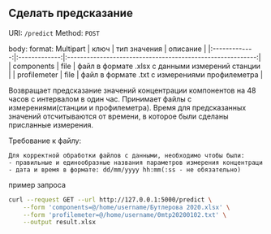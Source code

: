 ## Сделать предсказание

URI: `/predict`
Method: `POST`

body:
format: Multipart
|    ключ       | тип значения  |                  описание                                  |
|:-------------:|:-------------:|:----------------------------------------------------------:|
| components    |    file       |        файл в формате .xlsx с данными измерений станции    |
|  profilemeter |    file       |   файл в формате .txt с измерениями профилеметра           |

Возвращает предсказание значений концентрации компонентов на 48 часов с интервалом в один час. Принимает файлы с измерениями(станции и профилеметра). Время для предсказанных значений отсчитываются от времени, в которое были сделаны присланные измерения.

Требование к файлу:
```
Для корректной обработки файлов с данными, необходимо чтобы были:
- правильные и единообразные названия параметров измерения концентраци
- дата и время в формате: dd/mm/yyyy hh:mm(:ss - не обязательно)
```

пример запроса

```bash
curl --request GET --url http://127.0.0.1:5000/predict \
    --form 'components=@/home/username/Бутлерова 2020.xlsx' \
    --form 'profilemeter=@/home/username/0mtp20200102.txt' \
    --output result.xlsx
```
